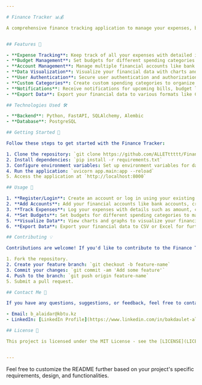 ```yaml
---

# Finance Tracker 📊💰

A comprehensive finance tracking application to manage your expenses, budgets, and accounts effortlessly.


## Features 🚀

- **Expense Tracking**: Keep track of all your expenses with detailed information such as amount, category, and date.
- **Budget Management**: Set budgets for different spending categories and monitor your expenses against them.
- **Account Management**: Manage multiple financial accounts like bank accounts, credit cards, and cash.
- **Data Visualization**: Visualize your financial data with charts and graphs for better insights.
- **User Authentication**: Secure user authentication and authorization to protect your financial information.
- **Custom Categories**: Create custom spending categories to organize your expenses effectively.
- **Notifications**: Receive notifications for upcoming bills, budget limits, and important financial events.
- **Export Data**: Export your financial data to various formats like CSV or Excel for further analysis.

## Technologies Used 🛠️

- **Backend**: Python, FastAPI, SQLAlchemy, Alembic
- **Database**: PostgreSQL 

## Getting Started 🏁

Follow these steps to get started with the Finance Tracker:

1. Clone the repository: `git clone https://github.com/ALLETttttt/FinanceTracker.git`
2. Install dependencies: `pip install -r requirements.txt`
3. Configure environment variables: Set up environment variables for database connection, secret key, etc.
4. Run the application: `uvicorn app.main:app --reload`
5. Access the application at `http://localhost:8000`

## Usage 📝

1. **Register/Login**: Create an account or log in using your existing credentials.
2. **Add Accounts**: Add your financial accounts like bank accounts, credit cards, and cash.
3. **Track Expenses**: Log your expenses with details such as amount, category, and date.
4. **Set Budgets**: Set budgets for different spending categories to manage your finances effectively.
5. **Visualize Data**: View charts and graphs to visualize your financial data and track your progress.
6. **Export Data**: Export your financial data to CSV or Excel for further analysis.

## Contributing 💡

Contributions are welcome! If you'd like to contribute to the Finance Tracker project, please follow these steps:

1. Fork the repository.
2. Create your feature branch: `git checkout -b feature-name`
3. Commit your changes: `git commit -am 'Add some feature'`
4. Push to the branch: `git push origin feature-name`
5. Submit a pull request.

## Contact Me 📧

If you have any questions, suggestions, or feedback, feel free to contact me:

- Email: b_alaidar@kbtu.kz
- LinkedIn: [LinkedIn Profile](https://www.linkedin.com/in/bakdaulet-alaidar-b505a1280/)

## License 📄

This project is licensed under the MIT License - see the [LICENSE](LICENSE) file for details.


---
```


Feel free to customize the README further based on your project's specific requirements, design, and functionalities.
